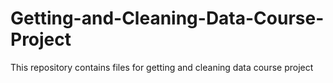 # Getting-and-Cleaning-Data-Course-Project
This repository contains files for getting and cleaning data course project
